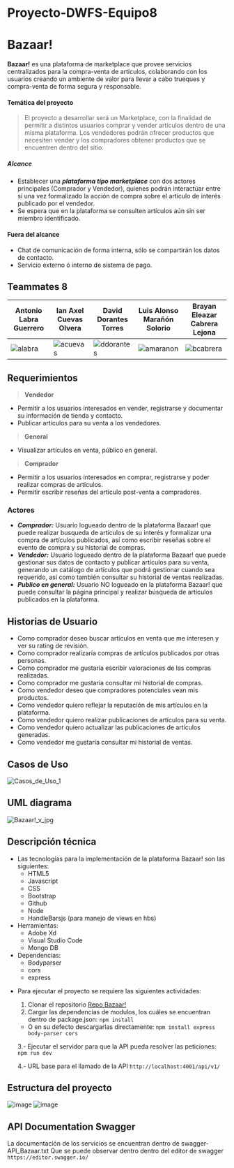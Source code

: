 # Proyecto-DWFS-Equipo8

# Bazaar!
**Bazaar!** es una plataforma de marketplace que provee servicios centralizados para la compra-venta de artículos, colaborando con los usuarios creando un ambiente de valor para llevar a cabo trueques y compra-venta de forma segura y responsable.

#### Temática del proyecto
> El proyecto a desarrollar será un Marketplace, con la finalidad de permitir a distintos usuarios comprar y vender artículos dentro de una misma plataforma. Los vendedores podrán ofrecer productos que necesiten vender y los compradores obtener productos que se encuentren dentro del sitio.

##### Alcance
- Establecer una ***plataforma tipo marketplace*** con dos actores principales (Comprador y Vendedor), quienes podrán interactúar entre sí una vez formalizado la acción de compra sobre el artículo de interés publicado por el vendedor.
- Se espera que en la plataforma se consulten artículos aún sin ser miembro identificado.

#### Fuera del alcance
- Chat de comunicación de forma interna, sólo se compartirán los datos de contacto.
- Servicio externo ó interno de sistema de pago.

## Teammates 8

Antonio Labra Guerrero  | Ian Axel Cuevas Olvera  | David Dorantes Torres  | Luis Alonso Marañón Solorio  | Brayan Eleazar Cabrera Lejona  |
----------------------- | ----------------------- | ----------------------- |  ----------------------- |  ----------------------- |
![alabra](https://user-images.githubusercontent.com/85530193/132101712-16503a94-45f5-46a6-815c-78a74d256fe0.png) | ![acuevas](https://user-images.githubusercontent.com/85530193/132101749-5594e6e2-669d-475f-8cfa-daca31b0411e.png) | ![ddorantes](https://user-images.githubusercontent.com/85530193/132101764-061aadee-064e-4f48-8f20-43f8e2066c7a.png) | ![amaranon](https://user-images.githubusercontent.com/85530193/132101768-d200b8ee-5ec8-4909-a4d9-96adb8dcf028.png) | ![bcabrera](https://user-images.githubusercontent.com/85530193/132101775-019284cd-3ea1-4697-9113-8e6d1ea8afdf.png)

## Requerimientos
> **Vendedor**
- Permitir a los usuarios interesados en vender, registrarse y documentar su información de tienda y contacto.
- Publicar artículos para su venta a los vendedores.
> **General**
- Visualizar artículos en venta, público en general.
> **Comprador**
- Permitir a los usuarios interesados en comprar, registrarse y poder realizar compras de artículos.
- Permitir escribir reseñas del artículo post-venta a compradores.

### Actores
- ***Comprador:*** Usuario logueado dentro de la plataforma Bazaar! que puede realizar busqueda de artículos de su interés y formalizar una compra de artículos publicados, así como escribir reseñas sobre el evento de compra y su historial de compras.
- ***Vendedor:*** Usuario logueado dentro de la plataforma Bazaar! que puede gestionar sus datos de contacto y publicar artículos para su venta, generando un catálogo de artículos que podrá gestionar cuando sea requerido, así como también consultar su historial de ventas realizadas.
- ***Publico en general:*** Usuario NO logueado en la plataforma Bazaar! que puede consultar la página principal y realizar búsqueda de artículos publicados en la plataforma. 

## Historias de Usuario
- Como comprador deseo buscar artículos en venta que me interesen y ver su rating de revisión.
- Como comprador realizaría compras de artículos publicados por otras personas.
- Como comprador me gustaría escribir valoraciones de las compras realizadas.
- Como comprador me gustaría consultar mi historial de compras.
- Como vendedor deseo que compradores potenciales vean mis productos.
- Como vendedor quiero reflejar la reputación de mis artículos en la plataforma.
- Como vendedor quiero realizar publicaciones de artículos para su venta.
- Como vendedor quiero actualizar las publicaciones de artículos generadas.
- Como vendedor me gustaría consultar mi historial de ventas.

## Casos de Uso
![Casos_de_Uso_1](https://user-images.githubusercontent.com/85530193/132103736-aa485cc4-c40a-4f94-9466-d52b3e29d85b.jpeg)


## UML diagrama
![Bazaar!_v_jpg](https://user-images.githubusercontent.com/85530193/132103493-b09c2e41-1776-4ab9-ae4b-1c036afee826.jpg)

## Descripción técnica
+ Las tecnologías para la implementación de la plataforma Bazaar! son las siguientes:
  + HTML5
  + Javascript
  + CSS
  + Bootstrap
  + Github
  + Node
  + HandleBarsjs (para manejo de views en hbs)
+ Herramientas:
  + Adobe Xd
  + Visual Studio Code
  + Mongo DB
+ Dependencias:
  + Bodyparser
  + cors
  + express
- Para ejecutar el proyecto se requiere las siguientes actividades:
  1. Clonar el repositorio [Repo Bazaar!](https://github.com/axelcoevas/Proyecto-DWFS-Equipo8 "Repo Bazaar!")
  2. Cargar las dependencias de modulos, los cuáles se encuentran dentro de package.json:
  ` npm install `

  - O en su defecto descargarlas directamente:
  ` npm install express body-parser cors `

  3.- Ejecutar el servidor para que la API pueda resolver las peticiones:
  ` npm run dev `
  
  4.- URL base para el llamado de la API ` http://localhost:4001/api/v1/ `

## Estructura del proyecto
![image](https://user-images.githubusercontent.com/85530193/132157902-40c7f40a-b245-466b-9ef4-34557d287a92.png)
![image](https://user-images.githubusercontent.com/85530193/132158059-14d7f2ea-60e9-458c-925b-d8c8e6a39d94.png)

##  API Documentation Swagger
La documentación de los servicios se encuentran dentro de swagger-API_Bazaar.txt
Que se puede observar dentro dentro del editor de swagger ` https://editor.swagger.io/ `
